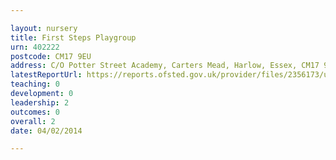 ```yaml
---

layout: nursery
title: First Steps Playgroup
urn: 402222
postcode: CM17 9EU
address: C/O Potter Street Academy, Carters Mead, Harlow, Essex, CM17 9EU
latestReportUrl: https://reports.ofsted.gov.uk/provider/files/2356173/urn/402222.pdf
teaching: 0
development: 0
leadership: 2
outcomes: 0
overall: 2
date: 04/02/2014

---
```

